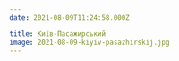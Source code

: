 ```yaml
---
date: 2021-08-09T11:24:58.000Z

title: Київ-Пасажирський
image: 2021-08-09-kiyiv-pasazhirskij.jpg
---
```

